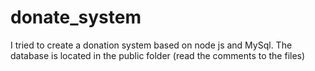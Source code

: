 # donate_system

I tried to create a donation system based on node js and MySql. The database is located in the public folder (read the comments to the files)
